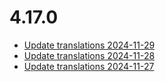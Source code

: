 # 4.17.0
- [Update translations 2024-11-29](https://issues.shopware.com/issues/)
- [Update translations 2024-11-28](https://issues.shopware.com/issues/)
- [Update translations 2024-11-27](https://issues.shopware.com/issues/)